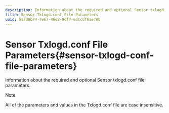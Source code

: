 ```yaml
---
description: Information about the required and optional Sensor txlogd.conf file parameters.
title: Sensor Txlogd.conf File Parameters
uuid: 5a7d8b74-7e67-46e8-9df7-edccdf6ae70b
---
```


# Sensor Txlogd.conf File Parameters{#sensor-txlogd-conf-file-parameters}

Information about the required and optional Sensor txlogd.conf file parameters.

>[!NOTE]
>
>All of the parameters and values in the Txlogd.conf file are case insensitive.


